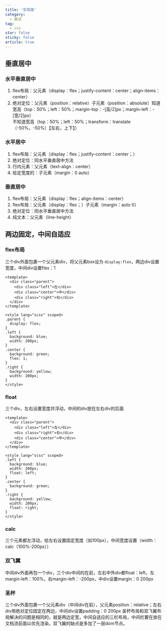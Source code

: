 ```yaml
---
title: '实现类'
category:
  - 面试
tag:
  - css
star: false
sticky: false  
article: true
---
```


## 垂直居中

### 水平垂直居中

1. flex布局：父元素（display：flex；justify-content：center；align-items：center）
2. 绝对定位：父元素（position：relative）子元素（position：absolute）
​知道宽高（top：50%；left：50%；margin-top：-[高/2]px；margin-left：-[宽/2]px）  
​不知道宽高（top：50%；left：50%；transform：translate（-50%，-50%）【左右，上下】）

### 水平居中

1. flex布局：父元素（display：flex；justify-content：center；）
2. 绝对定位：同水平垂直居中方法
3. 行内元素：父元素（text-align：center）
4. 给定宽度的：子元素（margin：0 auto）

### 垂直居中

1. flex布局：父元素（display：flex；align-items：center）
2. flex布局：父元素（display：flex；）子元素（margin：auto 0）
3. 绝对定位：同水平垂直居中方法
4. 纯文本：父元素（line-height）

## 两边固定，中间自适应

### flex布局

三个div外面包裹一个父元素div，将父元素box设为 `display:flex`，两边div设置宽度，中间div设置flex：1

``` vue
<template>
  <div class="parent">
    <div class="left">左</div>
    <div class="center">中</div>
    <div class="right">右</div>
  </div>
</template>

<style lang="scss" scoped>
.parent {
  display: flex;
}
.left {
  background: blue;
  width: 200px;
}
.center {
  background: green;
  flex: 1;
}
.right {
  background: yellow;
  width: 200px;
}
</style>
```

### float

三个div，左右设置宽度并浮动，中间的div放在左右div的后面

``` vue
<template>
  <div class="parent">
    <div class="left">左</div>
    <div class="right">右</div>
    <div class="center">中</div>
  </div>
</template>

<style lang="scss" scoped>
.left {
  background: blue;
  width: 200px;
  float: left;
}
.center {
  background: green;
}
.right {
  background: yellow;
  width: 200px;
  float: right;
}
</style>
```

### calc

三个元素都左浮动，给左右设置固定宽度（如100px），中间宽度设置（width：calc（100%-200px））

### 双飞翼

中间div外面再包一个div，三个div中间的在前，左右中外div都float：left，左margin-left：100%，右margin-left：-200px，中div设置margin：0 200px

### 圣杯

三个div外面包裹一个父元素div（中间div在前），父元素position：relative；左右div用绝对定位固定在两边，中间div设置padding：0 200px
圣杯布局和双飞翼布局解决的问题是相同的，就是两边定宽，中间自适应的三栏布局，中间栏要在放在文档流前面以优先渲染。双飞翼的缺点是多加了一层dom节点。